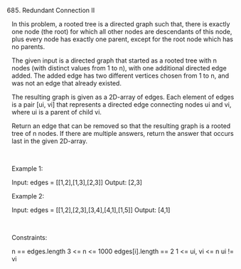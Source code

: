 685. Redundant Connection II

In this problem, a rooted tree is a directed graph such that, there is exactly one node (the root) for which all other nodes are descendants of this node, plus every node has exactly one parent, except for the root node which has no parents.

The given input is a directed graph that started as a rooted tree with n nodes (with distinct values from 1 to n), with one additional directed edge added. The added edge has two different vertices chosen from 1 to n, and was not an edge that already existed.

The resulting graph is given as a 2D-array of edges. Each element of edges is a pair [ui, vi] that represents a directed edge connecting nodes ui and vi, where ui is a parent of child vi.

Return an edge that can be removed so that the resulting graph is a rooted tree of n nodes. If there are multiple answers, return the answer that occurs last in the given 2D-array.

 

Example 1:

Input: edges = [[1,2],[1,3],[2,3]]
Output: [2,3]


Example 2:

Input: edges = [[1,2],[2,3],[3,4],[4,1],[1,5]]
Output: [4,1]


 

Constraints:

n == edges.length
3 <= n <= 1000
edges[i].length == 2
1 <= ui, vi <= n
ui != vi